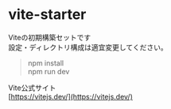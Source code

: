 # vite-starter
Viteの初期構築セットです  
設定・ディレクトリ構成は適宜変更してください。

>npm install  
>npm run dev

Vite公式サイト  
[https://vitejs.dev/](https://vitejs.dev/)